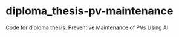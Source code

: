 # diploma_thesis-pv-maintenance
Code for diploma thesis: Preventive Maintenance of PVs Using AI





